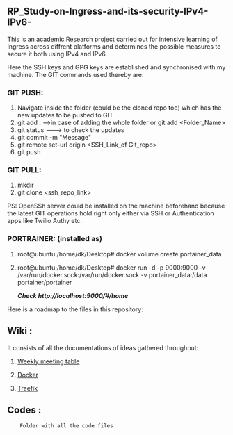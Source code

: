 ## RP_Study-on-Ingress-and-its-security-IPv4-IPv6-
This is an academic Research project carried out for intensive learning of Ingress across diffrent platforms and determines the possible measures to secure it both using IPv4 and IPv6.

Here the SSH keys and GPG keys are established and synchronised with my machine. The GIT commands used thereby are:

### GIT PUSH:
  1. Navigate inside the folder (could be the cloned repo too)  which has the new updates to be pushed to GIT 
  2.  git add . -->in case of adding the whole folder or git add <Folder_Name>
  3.  git status ---> to check the updates
  4.  git commit -m "Message"
  5.  git remote set-url origin <SSH_Link_of Git_repo>
  6.  git push
### GIT PULL:
  1. mkdir 
  2. git clone <ssh_repo_link>
 
PS: OpenSSh server could be installed on the machine beforehand because the latest GIT operations hold right only either via SSH or Authentication apps like Twilio Authy etc.

### PORTRAINER: (installed as)
  1. root@ubuntu:/home/dk/Desktop# docker volume create portainer_data
  2. root@ubuntu:/home/dk/Desktop# docker run -d -p 9000:9000 -v /var/run/docker.sock:/var/run/docker.sock -v portainer_data:/data portainer/portainer
  
      ***Check http://localhost:9000/#/home***
      
  
Here is a roadmap to the files in this repository:
 ## Wiki  : 
 It consists of all the documentations of ideas gathered throughout:
 
1. <a href="https://github.com/dikshita-git/RP_Ingress_security-IPv4_and_IPv6/wiki/Daily_MoM">Weekly meeting table</a>
        
2. <a href="https://github.com/dikshita-git/RP_Ingress_security-IPv4_and_IPv6/wiki/Docker-%7C-Its-Environments">Docker</a>

3. <a href="https://github.com/dikshita-git/RP_Ingress_security-IPv4_and_IPv6/wiki/Traefik">Traefik</a>
 
 ## Codes  : 
        Folder with all the code files
